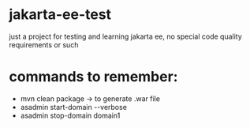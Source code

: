 # jakarta-ee-test
just a project for testing and learning jakarta ee, no special code quality requirements or such

# commands to remember:
- mvn clean package -> to generate .war file
- asadmin start-domain --verbose
- asadmin stop-domain domain1